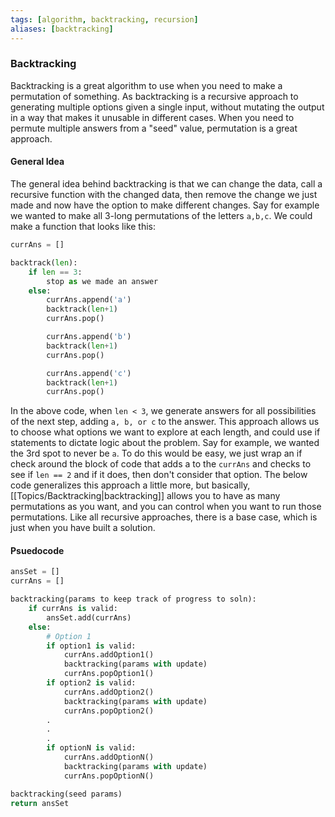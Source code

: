 ```yaml
---
tags: [algorithm, backtracking, recursion]
aliases: [backtracking]
---
```

### Backtracking
Backtracking is a great algorithm to use when you need to make a permutation of something. As backtracking is a recursive approach to generating multiple options given a single input, without mutating the output in a way that makes it unusable in different cases. When you need to permute multiple answers from a "seed" value, permutation is a great approach.

#### General Idea
The general idea behind backtracking is that we can change the data, call a recursive function with the changed data, then remove the change we just made and now have the option to make different changes.
Say for example we wanted to make all 3-long permutations of the letters `a,b,c`.
We could make a function that looks like this:
```python
currAns = []

backtrack(len):
    if len == 3:
        stop as we made an answer
    else:
        currAns.append('a')
        backtrack(len+1)
        currAns.pop()

        currAns.append('b')
        backtrack(len+1)
        currAns.pop()

        currAns.append('c')
        backtrack(len+1)
        currAns.pop()
```
In the above code, when `len < 3`, we generate answers for all possibilities of the next step, adding `a, b, or c` to the answer. 
This approach allows us to choose what options we want to explore at each length, and could use if statements to dictate logic about the problem. Say for example, we wanted the 3rd spot to never be `a`. To do this would be easy, we just wrap an if check around the block of code that adds a to the `currAns` and checks to see if `len == 2` and if it does, then don't consider that option. 
The below code generalizes this approach a little more, but basically, [[Topics/Backtracking|backtracking]] allows you to have as many permutations as you want, and you can control when you want to run those permutations. Like all recursive approaches, there is a base case, which is just when you have built a solution.

#### Psuedocode
```python
ansSet = []
currAns = []

backtracking(params to keep track of progress to soln):
    if currAns is valid:
        ansSet.add(currAns)
    else:
        # Option 1
        if option1 is valid:
            currAns.addOption1()
            backtracking(params with update)
            currAns.popOption1()
        if option2 is valid:
            currAns.addOption2()
            backtracking(params with update)
            currAns.popOption2()
        .
        .
        .
        if optionN is valid:
            currAns.addOptionN()
            backtracking(params with update)
            currAns.popOptionN()

backtracking(seed params)
return ansSet
```